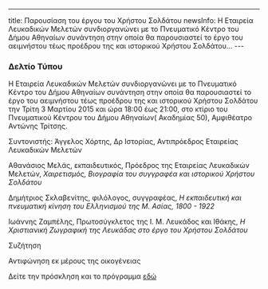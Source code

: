 ---
title: Παρουσίαση του έργου του Χρήστου Σολδάτου
newsInfo: Η Εταιρεία Λευκαδικών Μελετών συνδιοργανώνει με το Πνευματικό Κέντρο του Δήμου Αθηναίων συνάντηση στην οποία θα παρουσιαστεί το έργο του αειμνήστου τέως προέδρου της και ιστορικού Χρήστου Σολδάτου...
--- 

### Δελτίο Τύπου

Η Εταιρεία Λευκαδικών Μελετών συνδιοργανώνει με το Πνευματικό Κέντρο του Δήμου Αθηναίων συνάντηση στην οποία θα παρουσιαστεί το έργο του αειμνήστου τέως προέδρου της και ιστορικού Χρήστου Σολδάτου την Τρίτη 3 Μαρτίου 2015 και ώρα 18:00 έως 21:00, στο κτίριο του Πνευματικού Κέντρου του Δήμου Αθηναίων( Ακαδημίας 50), Αμφιθέατρο Αντώνης Τρίτσης.

Συντονιστής: Άγγελος Χόρτης, Δρ Ιστορίας, Αντιπρόεδρος Εταιρείας Λευκαδικών Μελετών

Αθανάσιος Μελάς, εκπαιδευτικός, Πρόεδρος της Εταιρείας Λευκαδικών Μελετών, *Χαιρετισμός, Βιογραφία του συγγραφέα και ιστορικού Χρήστου Σολδάτου*

Δημήτριος Σκλαβενίτης, φιλόλογος, συγγραφέας, *Η εκπαιδευτική και πνευματική κίνηση του Ελληνισμού της Μ. Ασίας, 1800 - 1922*

Ιωάννης Ζαμπέλης, Πρωτοσύγκλετος της Ι. Μ. Λευκάδος και Ιθάκης, *Η Χριστιανική Ζωγραφική της Λευκάδας στο έργο του Χρήστου Σολδάτου*

Συζήτηση

Αντιφώνηση εκ μέρους της οικογένειας

Δείτε την πρόσκληση και το πρόγραμμα [εδώ](/documents/prosklisi_parousiasis_ergou_soldatou.pdf)
